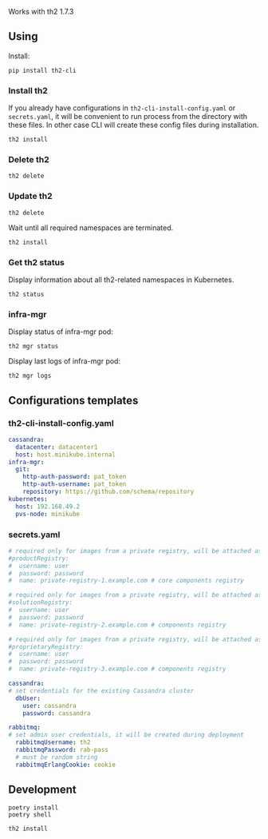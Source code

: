 Works with th2 1.7.3

## Using

Install:

```commandline
pip install th2-cli
```

### Install th2

If you already have configurations in `th2-cli-install-config.yaml` or `secrets.yaml`, it will be convenient to run process from the directory with these files.
In other case CLI will create these config files during installation.

```commandline
th2 install
```

### Delete th2

```commandline
th2 delete
```

### Update th2

```commandline
th2 delete
```

Wait until all required namespaces are terminated.

```commandline
th2 install
```

### Get th2 status

Display information about all th2-related namespaces in Kubernetes.

```commandline
th2 status
```

### infra-mgr

Display status of infra-mgr pod:

```commandline
th2 mgr status
```

Display last logs of infra-mgr pod:

```commandline
th2 mgr logs
```

## Configurations templates

### th2-cli-install-config.yaml

```yaml
cassandra:
  datacenter: datacenter1
  host: host.minikube.internal
infra-mgr:
  git:
    http-auth-password: pat_token
    http-auth-username: pat_token
    repository: https://github.com/schema/repository
kubernetes:
  host: 192.168.49.2
  pvs-node: minikube
```

### secrets.yaml

```yaml
# required only for images from a private registry, will be attached as the first PullSecret to deployments
#productRegistry:
#  username: user
#  password: password
#  name: private-registry-1.example.com # core components registry

# required only for images from a private registry, will be attached as the second PullSecret to deployments
#solutionRegistry:
#  username: user
#  password: password
#  name: private-registry-2.example.com # components registry

# required only for images from a private registry, will be attached as the third PullSecret to deployments
#proprietaryRegistry:
#  username: user
#  password: password
#  name: private-registry-3.example.com # components registry

cassandra:
# set credentials for the existing Cassandra cluster
  dbUser:
    user: cassandra
    password: cassandra

rabbitmq:
# set admin user credentials, it will be created during deployment
  rabbitmqUsername: th2
  rabbitmqPassword: rab-pass
  # must be random string
  rabbitmqErlangCookie: cookie
```

## Development

```
poetry install
poetry shell
```

```commandline
th2 install
```
